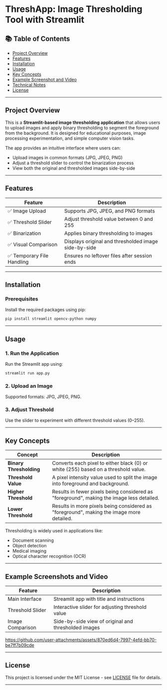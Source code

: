 # ThreshApp: Image Thresholding Tool with Streamlit

## 📚 Table of Contents

- [Project Overview](#project-overview)
- [Features](#features)
- [Installation](#installation)
- [Usage](#usage)
- [Key Concepts](#key-concepts)
- [Example Screenshot and Video](#example-screenshot-and-video)
- [Technical Notes](#technical-notes)
- [License](#license)

---

## Project Overview

This is a **Streamlit-based image thresholding application** that allows users to upload images and apply binary thresholding to segment the foreground from the background. It is designed for educational purposes, image processing experimentation, and simple computer vision tasks.

The app provides an intuitive interface where users can:
- Upload images in common formats (JPG, JPEG, PNG)
- Adjust a threshold slider to control the binarization process
- View both the original and thresholded images side-by-side



---

## Features

| Feature | Description |
|--------|-------------|
| ✅ Image Upload | Supports JPG, JPEG, and PNG formats |
| ✅ Threshold Slider | Adjust threshold value between 0 and 255 |
| ✅ Binarization | Applies binary thresholding to images |
| ✅ Visual Comparison | Displays original and thresholded image side-by-side |
| ✅ Temporary File Handling | Ensures no leftover files after session ends |


---

## Installation

### Prerequisites

Install the required packages using pip:

```bash
pip install streamlit opencv-python numpy
```

---

## Usage

### 1. Run the Application

Run the Streamlit app using:

```bash
streamlit run app.py
```

### 2. Upload an Image

Supported formats: JPG, JPEG, PNG.

### 3. Adjust Threshold

Use the slider to experiment with different threshold values (0–255).

---

## Key Concepts

| Concept | Description |
|--------|-------------|
| **Binary Thresholding** | Converts each pixel to either black (0) or white (255) based on a threshold value. |
| **Threshold Value** | A pixel intensity value used to split the image into foreground and background. |
| **Higher Threshold** | Results in fewer pixels being considered as "foreground", making the image less detailed. |
| **Lower Threshold** | Results in more pixels being considered as "foreground", making the image more detailed. |

Thresholding is widely used in applications like:
- Document scanning
- Object detection
- Medical imaging
- Optical character recognition (OCR)

---

## Example Screenshots and Video

| Feature          | Description                                          |
| ---------------- | ---------------------------------------------------- |
| Main Interface   | Streamlit app with title and instructions            |
| Threshold Slider | Interactive slider for adjusting threshold value     |
| Image Comparison | Side-by-side view of original and thresholded images |


https://github.com/user-attachments/assets/870ed6d4-7997-4efd-bb70-be7ff7b09cde

---

## License

This project is licensed under the MIT License - see [LICENSE](https://github.com/pabs-code/image-grayscale-histogram-generator/blob/main/LICENSE) file for details.

---

